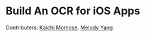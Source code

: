 # Build An OCR for iOS Apps
Contributers: [Kaichi Momose](https://github.com/kaichimomose), [Melody Yang](https://github.com/melodyfs)
